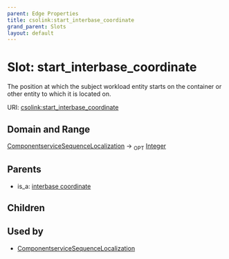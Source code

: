 ```yaml
---
parent: Edge Properties
title: csolink:start_interbase_coordinate
grand_parent: Slots
layout: default
---
```


# Slot: start_interbase_coordinate


The position at which the subject workload entity starts on the container or other entity to which it is located on.

URI: [csolink:start_interbase_coordinate](https://w3id.org/csolink/vocab/start_interbase_coordinate)

## Domain and Range

[ComponentserviceSequenceLocalization](ComponentserviceSequenceLocalization.md) ->  <sub>OPT</sub> [Integer](types/Integer.md)

## Parents

 *  is_a: [interbase coordinate](interbase_coordinate.md)

## Children


## Used by

 * [ComponentserviceSequenceLocalization](ComponentserviceSequenceLocalization.md)
